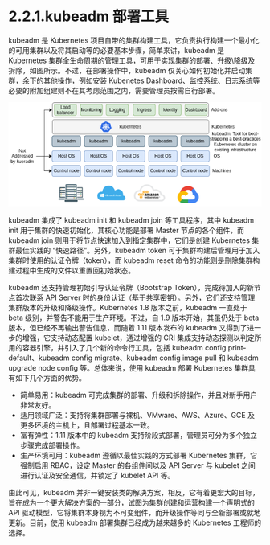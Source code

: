 [1]: /images/chapter_2/kubeadm_functional_diagram.drawio.png

# 2.2.1.kubeadm 部署工具

kubeadm 是 Kubernetes 项目自带的集群构建工具，它负责执行构建一个最小化的可用集群以及将其启动等的必要基本步骤，简单来讲，kubeadm 是 Kubernetes 集群全生命周期的管理工具，可用于实现集群的部署、升级\降级及拆除，如图所示。不过，在部署操作中，kubeadm 仅关心如何初始化并启动集群，余下的其他操作，例如安装 Kubenetes Dashboard、监控系统、日志系统等必要的附加组建则不在其考虑范围之内，需要管理员按需自行部署。

![kubeadm 功能示意图][1]

kubeadm 集成了 kubeadm init 和 kubeadm join 等工具程序，其中 kubeadm init 用于集群的快速初始化，其核心功能是部署 Master 节点的各个组件，而 kubeadm join 则用于将节点快速加入到指定集群中，它们是创建 Kubernetes 集群最佳实践的 “快速路径”。另外，kubeadm token 可于集群构建后管理用于加入集群时使用的认证令牌（token），而 kubeadm reset 命令的功能则是删除集群构建过程中生成的文件以重置回初始状态。

kubeadm 还支持管理初始引导认证令牌（Bootstrap Token），完成待加入的新节点首次联系 API Server 时的身份认证（基于共享密钥）。另外，它们还支持管理集群版本的升级和降级操作。Kubernetes 1.8 版本之前，kubeadm 一直处于 beta 级别，并警告不能用于生产环境。不过，自 1.9 版本开始，其虽仍处于 beta 版本，但已经不再输出警告信息，而随着 1.11 版本发布的 kubeadm 又得到了进一步的增强，它支持动态配置 kubelet，通过增强的 CRI 集成支持动态探测以判定所用的容器引擎，并引入了几个新的命令行工具，包括 kubeadm config print-default、kubeadm config migrate、kubeadm config image pull 和 kubeadm upgrade node config 等。总体来说，使用 kubeadm 部署 Kubernetes 集群具有如下几个方面的优势。

* 简单易用：kubeadm 可完成集群的部署、升级和拆除操作，并且对新手用户非常友好。
* 适用领域广泛：支持将集群部署与裸机、VMware、AWS、Azure、GCE 及更多环境的主机上，且部署过程基本一致。
* 富有弹性：1.11 版本中的 kubeadm 支持阶段式部署，管理员可分为多个独立步骤完成部署操作。
* 生产环境可用：kubeadm 遵循以最佳实践的方式部署 Kubernetes 集群，它强制启用 RBAC，设定 Master 的各组件间以及 API Server 与 kubelet 之间进行认证及安全通信，并锁定了 kubelet API 等。

由此可见，kubeadm 并非一键安装类的解决方案，相反，它有着更宏大的目标，旨在成为一个更大解决方案的一部分，试图为集群创建和运营构建一个声明式的 API 驱动模型，它将集群本身视为不可变组件，而升级操作等同与全新部署或就地更新。目前，使用 kubeadm 部署集群已经成为越来越多的 Kubernetes 工程师的选择。